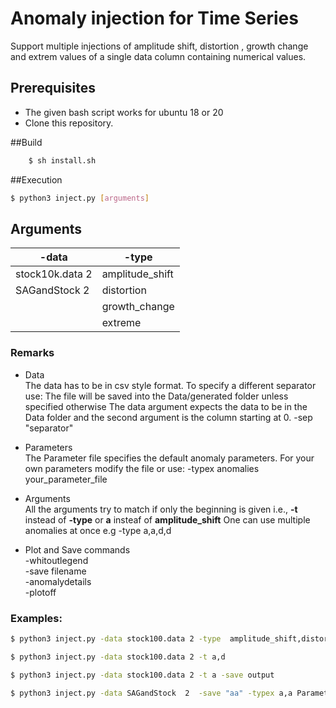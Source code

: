 # Anomaly injection for Time Series  
Support multiple injections of amplitude shift, distortion , growth change and extrem values of a single data column containing numerical values.


## Prerequisites
- The given bash script works for ubuntu 18 or 20 
- Clone this repository.

##Build
```bash
    $ sh install.sh
```
##Execution
```bash
$ python3 inject.py [arguments]
```
## Arguments

 | -data  | -type   
 | -------- | -------- | 
 | stock10k.data 2    | amplitude_shift |
 | SAGandStock  2  |distortion |  
 |   | growth_change |
 |   | extreme |   
 




### Remarks
- Data\
The data has to be in csv style format. To specify a different separator use:
The file will be saved into the Data/generated folder unless specified otherwise
The data argument expects the data to be in the Data folder and the second argument
is the column starting at 0.
-sep  "separator"
- Parameters\
The Parameter file specifies the default anomaly parameters.
For your own parameters modify the file or use:
-typex anomalies your_parameter_file 

- Arguments\
All the arguments try to match if only the beginning is given i.e., **-t** instead of **-type** or **a** insteaf of **amplitude_shift**
One can use multiple anomalies at once e.g -type a,a,d,d

- Plot and Save commands\
-whitoutlegend\
-save filename\
-anomalydetails\
-plotoff
### Examples:
```bash
$ python3 inject.py -data stock100.data 2 -type  amplitude_shift,distortion -anomalydetails

$ python3 inject.py -data stock100.data 2 -t a,d 

$ python3 inject.py -data stock100.data 2 -t a -save output 

$ python3 inject.py -data SAGandStock  2  -save "aa" -typex a,a Parameters -plotoff

```

[comment]: <> (### Additional experimental run)

[comment]: <> (The file runc.py has an optional argument -cont where one can continue working on the same anomalies and -delete to delete an anomalie by index)

[comment]: <> (#### Example)

[comment]: <> (```bash)

[comment]: <> ($ python3 runc.py -data Data/stock10k.data -col 2 -cont)

[comment]: <> (-t a -l 10 )

[comment]: <> (-t d   )

[comment]: <> (-t g)

[comment]: <> (-an )

[comment]: <> (1 {'type': 'amplitude_shift', 'factor': 8, 'index_range': &#40;690, 699&#41;} )

[comment]: <> (2 {'type': 'distortion', 'factor': 8, 'index_range': &#40;11270, 11279&#41;} )

[comment]: <> (3 {'type': 'growth_change', 'factor': 8, 'index_range': &#40;5064, 5073&#41;} )

[comment]: <> (-delete 2 )

[comment]: <> (-an )

[comment]: <> (1 {'type': 'amplitude_shift', 'factor': 8, 'index_range': &#40;690, 699&#41;} )

[comment]: <> (3 {'type': 'growth_change', 'factor': 8, 'index_range': &#40;5064, 5073&#41;} )

[comment]: <> (-save continiousoutput)

[comment]: <> (exit)

[comment]: <> (```)


